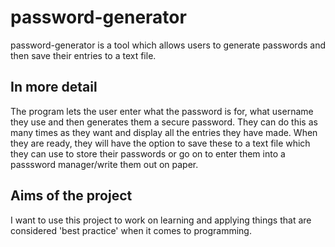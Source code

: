 # password-generator
password-generator is a tool which allows users to generate passwords and then save their entries to a text file.

## In more detail
The program lets the user enter what the password is for, what username they use and then generates them a secure password. They can do this as many times as they want and display all the entries they have made. When they are ready, they will have the option to save these to a text file which they can use to store their passwords or go on to enter them into a passsword manager/write them out on paper.

## Aims of the project
I want to use this project to work on learning and applying things that are considered 'best practice' when it comes to programming.
